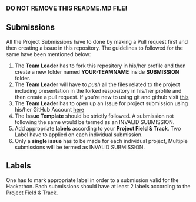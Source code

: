### DO NOT REMOVE THIS README.MD FILE!

## Submissions
All the Project Submissions have to done by making a Pull request first and then creating a issue in this repository. The guidelines to followed for the same have been mentioned below:
1. The **Team Leader** has to fork this repository in his/her profile and then create a new folder named **YOUR-TEAMNAME** inside **SUBMISSION** folder.
2. The **Team Leader** will have to *push* all the files related to the project including presentation in the forked respository in his/her profile and then create a pull request. If you're new to using git and github visit [this](https://medium.com/@camelcaseguy/git-github-for-babies-by-shubhendra-7232c0486b99)
3. The **Team Leader** has to open up an Issue for project submission using his/her GitHub Account [here](https://github.com/MozPhoenixClubJUET/JUETHacks2020/issues/new)
4. The **Issue Template** should be strictly followed. A submission not following the same would be termed as an INVALID SUBMISSION.
5. Add appropriate **labels** according to your **Project Field & Track**. Two Label have to applied on each individual submission.
6. Only a **single issue** has to be made for each individual project, Multiple submissions will be termed as INVALID SUBMISSION.

## Labels
One has to mark appropriate label in order to a submission valid for the Hackathon. Each submissions should have at least 2 labels according to the Project Field & Track.
